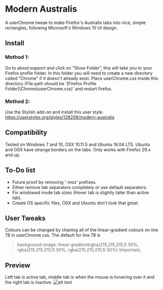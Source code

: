 # Modern Australis
A userChrome tweak to make Firefox's Australis tabs into nice, simple rectangles, following Microsoft's Windows 10 UI design.

## Install

### Method 1:

Go to about:support and click on "Show Folder", this will take you to your Firefox profile folder. In this folder you will need to create a new directory called "Chrome" if it doesn't already exist. Place userChrome.css inside this directory (File path should be '[Firefox Profile Folder]\Chrome\userChrome.css)' and restart firefox.

### Method 2:

Use the Stylish add-on and install this user style.
https://userstyles.org/styles/128209/modern-australis

## Compatibility

Tested on Windows 7 and 10, OSX 10.11.5 and Ubuntu 16.04 LTS. Ubuntu and OSX have strange borders on the tabs.
Only works with Firefox 29.x and up.

## To-Do list

- Future proof by removing '-moz' prefixes.
- Either remove tab separators completely or use default separators.
- Fix windowed mode tab sizes (Hover tab is slightly taller than active tab).
- Create OS specific files, OSX and Ubuntu don't look that great.

## User Tweaks

Colours can be changed by chaning all of the linear-gradient colours on line 78 in userChrome.css. The default for line 78 is
> background-image: linear-gradient(rgba(215,215,215,1) 50%, rgba(215,215,215,1) 50%, rgba(215,215,215,1) 50%) !important;

## Preview

Left tab is active tab, middle tab is when the mouse is hovering over it and the right tab is inactive.
![alt text](http://i.imgur.com/usJU0Ew.png)
